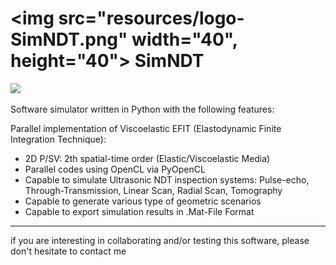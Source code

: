 # <img src="resources/logo-SimNDT.png" width="40", height="40"> SimNDT  

![](https://github.com/mmolero/SimNDT/blob/master/resources/SimNDT.gif)

Software simulator written in Python with the following features:

Parallel implementation of Viscoelastic EFIT (Elastodynamic Finite Integration Technique): 

- 2D P/SV: 2th spatial-time order (Elastic/Viscoelastic Media)
- Parallel codes using OpenCL via PyOpenCL
- Capable to simulate Ultrasonic NDT inspection systems: Pulse-echo, Through-Transmission, Linear Scan, Radial Scan, Tomography 
- Capable to generate various type of geometric scenarios
- Capable to export simulation results in .Mat-File Format

___

if you are interesting in collaborating and/or testing this software, please don't hesitate to contact me



